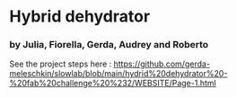 

# Hybrid dehydrator
### by Julia, Fiorella, Gerda, Audrey and Roberto

See the project steps here : https://github.com/gerda-meleschkin/slowlab/blob/main/hydrid%20dehydrator%20-%20fab%20challenge%20%232/WEBSITE/Page-1.html
